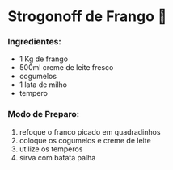 # Strogonoff de Frango :chicken:		

### Ingredientes:

- 1 Kg de frango
- 500ml creme de leite fresco
- cogumelos
- 1 lata de milho
- tempero 

### Modo de Preparo:

1. refoque o franco picado em quadradinhos
2. coloque os cogumelos e creme de leite
3. utilize os temperos
4. sirva com batata palha